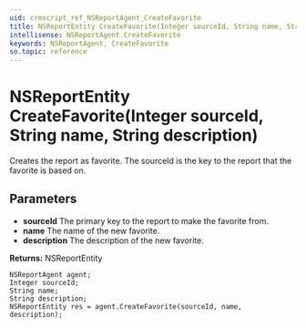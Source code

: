```yaml
---
uid: crmscript_ref_NSReportAgent_CreateFavorite
title: NSReportEntity CreateFavorite(Integer sourceId, String name, String description)
intellisense: NSReportAgent.CreateFavorite
keywords: NSReportAgent, CreateFavorite
so.topic: reference
---
```


# NSReportEntity CreateFavorite(Integer sourceId, String name, String description)

Creates the report as favorite. The sourceId is the key to the report that the favorite is based on.

## Parameters

* **sourceId** The primary key to the report to make the favorite from.
* **name** The name of the new favorite.
* **description** The description of the new favorite.

**Returns:** NSReportEntity

```crmscript
NSReportAgent agent;
Integer sourceId;
String name;
String description;
NSReportEntity res = agent.CreateFavorite(sourceId, name, description);
```

